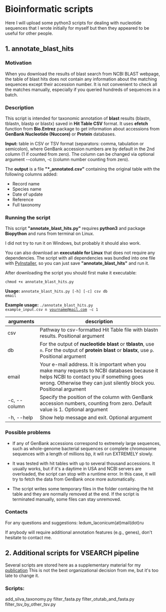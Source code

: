 # Bioinformatic scripts
Here I will upload some python3 scripts for dealing with nucleotide sequences that I wrote initially for myself but then they appeared to be useful for other people.
## 1. annotate_blast_hits
### Motivation

When you download the results of blast search from NCBI BLAST webpage, the table of blast hits does not contain any information about the matching sequences except their accession number.
It is not convenient to check all the matches manually, especially if you queried hundreds of sequences in a batch.

### Description

This script is intended for taxonomic annotation of **blast** results (blastn, tblastn, blastp or blastx) saved in **Hit Table CSV** format. It uses **efetch** function from **Bio.Entrez** package to get information about accessions from **GenBank Nucleotide (Nuccore)** or **Protein** databases.

**Input:** table in CSV or TSV format (separators: comma, tabulation or semicolon), where GenBank accession numbers are by default in the 2nd column (1 if counted from zero). The column can be changed via optional argument --column, -c (column number counting from zero).

The **output** is a file **"*_annotated.csv"** containing the original table with the following columns added:

* Record name
* Species name
* Date of update
* Reference
* Full taxonomy

### Running the script
This script **"annotate_blast_hits.py"** requires **python3** and package **Biopython** and runs from terminal on Linux.

I did not try to run it on Windows, but probably it should also work.

You can also download an **executable for Linux** that does not require any dependencies. The script with all dependencies was bundled into one file with [PyInstaller](http://www.pyinstaller.org/), so you can just save **"annotate_blast_hits"** and run it.

After downloading the script you should first make it executable:

<code>chmod +x annotate_blast_hits.py</code>

**Usage:**  <code>annotate_blast_hits.py [-h] [-c] csv db email</code>

**Example usage:** <code>./annotate_blast_hits.py example_input.csv n yourname@mail.com -c 1</code>

| arguments | description |
| --- | --- |
| csv | Pathway to csv-formatted Hit Table file with blastn results. Positional argument |
| db | For the output of **nucleotide blast** or **tblastn**, use <code>n</code>. For the output of **protein blast** or **blastx**, use <code>p</code>. Positional argument |
| email | Your e-mail address. It is important when you make many requests to NCBI databases because it helps NCBI to contact you if something goes wrong. Otherwise they can just silently block you. Positional argument |
| -c, --column | Specify the position of the column with GenBank accession numbers, counting from zero. Default value is 1. Optional argument |
| -h, --help | Show help message and exit. Optional argument |


### Possible problems
* If any of GenBank accessions correspond to extremely large sequences, such as whole-genome bacterial sequences or complete chromosome sequences with a length of millions bp, it will run EXTREMELY slowly.

* It was tested with hit tables with up to several thousand accessions. It usually works, but if it's a daytime in USA and NCBI servers are overloaded, the script can stop with a runtime error. In this case, it will try to fetch the data from GenBank once more automatically.

* The script writes some temporary files in the folder containing the hit table and they are normally removed at the end. If the script is terminated manually, some files can stay unremoved.

### Contacts
For any questions and suggestions: ledum_laconicum(at)mail(dot)ru

If anybody will require additional annotation features (e.g., genes), don't hesitate to contact me.




## 2. Additional scripts for VSEARCH pipeline
Several scripts are stored here as a supplementary material for my [publication](https://doi.org/10.1016/j.funeco.2018.11.006)
This is not the best organizational decision from me, but it's too late to change it.
### Scripts:
add_silva_taxonomy.py
filter_fasta.py
filter_otutab_and_fasta.py
filter_tsv_by_other_tsv.py
